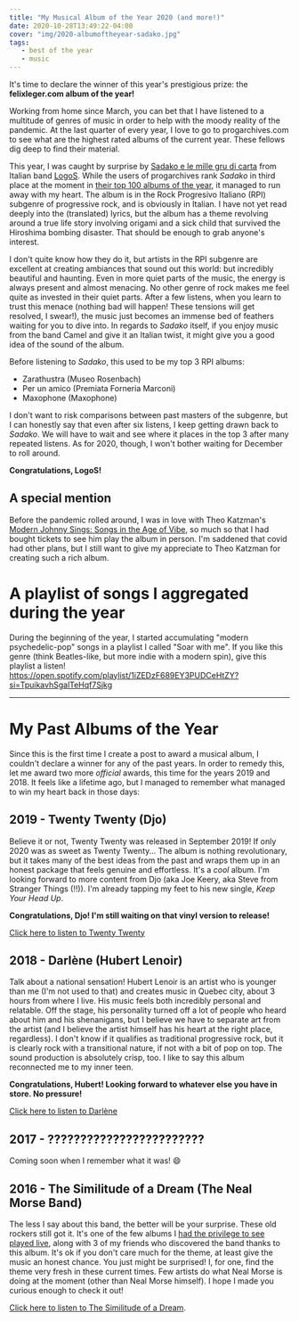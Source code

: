 ```yaml
---
title: "My Musical Album of the Year 2020 (and more!)"
date: 2020-10-28T13:49:22-04:00
cover: "img/2020-albumoftheyear-sadako.jpg"
tags:
   - best of the year
   - music
---
```


It's time to declare the winner of this year's prestigious prize: the **felixleger.com album of the year!**

Working from home since March, you can bet that I have listened to a multitude of genres of music in order to
help with the moody reality of the pandemic. At the last quarter of every year, I love to go to
progarchives.com to see what are the highest rated albums of the current year. These fellows dig deep to find
their material.

This year, I was caught by surprise by [Sadako e le mille gru di
carta](https://logosprog.bandcamp.com/album/sadako-e-le-mille-gru-di-carta) from Italian band
[LogoS](https://logosprog.bandcamp.com/). While the users of progarchives rank *Sadako* in third place at the
moment in [their top 100 albums of the
year](http://www.progarchives.com/top-prog-albums.asp?ssubgenres=&syears=2020&scountries=&sminratings=0&smaxratings=0&sminavgratings=0&smaxresults=100&x=75&y=6#list),
it managed to run away with my heart. The album is in the Rock Progresivo Italiano (RPI) subgenre of
progressive rock, and is obviously in Italian. I have not yet read deeply into the (translated) lyrics, but
the album has a theme revolving around a true life story involving origami and a sick child that survived the
Hiroshima bombing disaster. That should be enough to grab anyone's interest.

I don't quite know how they do it, but artists in the RPI subgenre are excellent at creating ambiances that
sound out this world: but incredibly beautiful and haunting. Even in more quiet parts of the music, the energy
is always present and almost menacing. No other genre of rock makes me feel quite as invested in their quiet
parts.  After a few listens, when you learn to trust this menace (nothing bad will happen! These tensions will
get resolved, I swear!), the music just becomes an immense bed of feathers waiting for you to dive into. In
regards to *Sadako* itself, if you enjoy music from the band Camel and give it an Italian twist, it might give
you a good idea of the sound of the album.

Before listening to *Sadako*, this used to be my top 3 RPI albums:

- Zarathustra (Museo Rosenbach)
- Per un amico (Premiata Forneria Marconi)
- Maxophone (Maxophone)

I don't want to risk comparisons between past masters of the subgenre, but I can honestly say that even after
six listens, I keep getting drawn back to *Sadako*. We will have to wait and see where it places in the top 3
after many repeated listens. As for 2020, though, I won't bother waiting for December to roll around.

**Congratulations, LogoS!**

## A special mention

Before the pandemic rolled around, I was in love with Theo Katzman's [Modern Johnny Sings: Songs in the Age of
Vibe](https://theokatzman.bandcamp.com/album/modern-johnny-sings-songs-in-the-age-of-vibe), so much so that I
had bought tickets to see him play the album in person. I'm saddened that covid had other plans, but I still
want to give my appreciate to Theo Katzman for creating such a rich album.

# A playlist of songs I aggregated during the year

During the beginning of the year, I started accumulating "modern psychedelic-pop" songs in a playlist I called
"Soar with me". If you like this genre (think Beatles-like, but more indie with a modern spin), give this playlist a
listen!  https://open.spotify.com/playlist/1iZEDzF689EY3PUDCeHtZY?si=TpuikavhSgalTeHqf7Sjkg

---

# My Past Albums of the Year

Since this is the first time I create a post to award a musical album, I couldn't declare a winner for any of
the past years. In order to remedy this, let me award two more *official* awards, this time for the years 2019
and 2018. It feels like a lifetime ago, but I managed to remember what managed to win my heart back in those
days:

## 2019 - Twenty Twenty (Djo)

Believe it or not, Twenty Twenty was released in September 2019! If only 2020 was as sweet as Twenty Twenty...
The album is nothing revolutionary, but it takes many of the best ideas from the past and wraps them up in an
honest package that feels genuine and effortless. It's a *cool* album. I'm looking forward to more content
from Djo (aka Joe Keery, aka Steve from Stranger Things (!!)). I'm already tapping my feet to his new single,
*Keep Your Head Up*.

**Congratulations, Djo! I'm still waiting on that vinyl version to release!**

[Click here to listen to Twenty
Twenty](https://www.youtube.com/playlist?list=PLd8W-283kUR8gk9AS_E6kCAt4KWtXC8pS)

## 2018 - Darlène (Hubert Lenoir)

Talk about a national sensation! Hubert Lenoir is an artist who is younger than me (I'm not used to that) and
creates music in Quebec city, about 3 hours from where I live. His music feels both incredibly personal and
relatable. Off the stage, his personality turned off a lot of people who heard about him and his shenanigans,
but I believe we have to separate art from the artist (and I believe the artist himself has his heart at the
right place, regardless). I don't know if it qualifies as traditional progressive rock, but it is clearly rock
with a transitional nature, if not with a bit of pop on top. The sound production is absolutely crisp, too. I
like to say this album reconnected me to my inner teen.

**Congratulations, Hubert! Looking forward to whatever else you have in store. No pressure!**

[Click here to listen to Darlène](https://hubertlenoir.bandcamp.com/album/darl-ne)

## 2017 - ????????????????????????

Coming soon when I remember what it was! :smile:

## 2016 - The Similitude of a Dream (The Neal Morse Band)

The less I say about this band, the better will be your surprise. These old rockers still got it. It's one of
the few albums I [had the privilege to see played live](https://www.youtube.com/watch?v=yH1m0wjYn98), along
with 3 of my friends who discovered the band thanks to this album. It's ok if you don't care much for the
theme, at least give the music an honest chance. You just might be surprised! I, for one, find the theme very
fresh in these current times. Few artists do what Neal Morse is doing at the moment (other than Neal Morse
himself). I hope I made you curious enough to check it out!

[Click here to listen to The Similitude of a Dream](https://www.youtube.com/watch?v=kKfD85ZAHB4).
